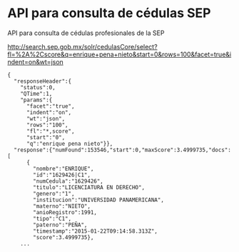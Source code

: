 API para consulta de cédulas SEP
===========

API para consulta de cédulas profesionales de la SEP

http://search.sep.gob.mx/solr/cedulasCore/select?fl=%2A%2Cscore&q=enrique+pena+nieto&start=0&rows=100&facet=true&indent=on&wt=json

```
{
  "responseHeader":{
    "status":0,
    "QTime":1,
    "params":{
      "facet":"true",
      "indent":"on",
      "wt":"json",
      "rows":"100",
      "fl":"*,score",
      "start":"0",
      "q":"enrique pena nieto"}},
  "response":{"numFound":153546,"start":0,"maxScore":3.4999735,"docs":[
      {
        "nombre":"ENRIQUE",
        "id":"1629426|C1",
        "numCedula":"1629426",
        "titulo":"LICENCIATURA EN DERECHO",
        "genero":"1",
        "institucion":"UNIVERSIDAD PANAMERICANA",
        "materno":"NIETO",
        "anioRegistro":1991,
        "tipo":"C1",
        "paterno":"PEÑA",
        "timestamp":"2015-01-22T09:14:58.313Z",
        "score":3.4999735},
	...
```
